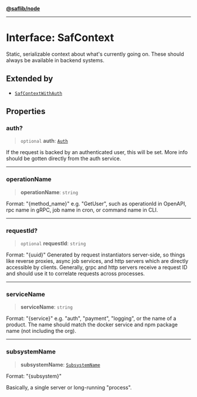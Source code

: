 [**@saflib/node**](../index.md)

---

# Interface: SafContext

Static, serializable context about what's currently going on.
These should always be available in backend systems.

## Extended by

- [`SafContextWithAuth`](SafContextWithAuth.md)

## Properties

### auth?

> `optional` **auth**: [`Auth`](Auth.md)

If the request is backed by an authenticated user, this will be set.
More info should be gotten directly from the auth service.

---

### operationName

> **operationName**: `string`

Format: "{method_name}"
e.g. "GetUser", such as operationId in OpenAPI, rpc name in gRPC, job name in cron, or command name in CLI.

---

### requestId?

> `optional` **requestId**: `string`

Format: "{uuid}"
Generated by request instantiators server-side, so things like reverse proxies, async job services,
and http servers which are directly accessible by clients. Generally, grpc and http servers receive
a request ID and should use it to correlate requests across processes.

---

### serviceName

> **serviceName**: `string`

Format: "{service}"
e.g. "auth", "payment", "logging", or the name of a product.
The name should match the docker service and npm package name (not including the org).

---

### subsystemName

> **subsystemName**: [`SubsystemName`](../type-aliases/SubsystemName.md)

Format: "{subsystem}"

Basically, a single server or long-running "process".
